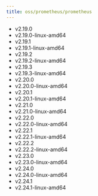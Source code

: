 ```yaml
---
title: oss/prometheus/prometheus
---
```

- v2.19.0
- v2.19.0-linux-amd64
- v2.19.1
- v2.19.1-linux-amd64
- v2.19.2
- v2.19.2-linux-amd64
- v2.19.3
- v2.19.3-linux-amd64
- v2.20.0
- v2.20.0-linux-amd64
- v2.20.1
- v2.20.1-linux-amd64
- v2.21.0
- v2.21.0-linux-amd64
- v2.22.0
- v2.22.0-linux-amd64
- v2.22.1
- v2.22.1-linux-amd64
- v2.22.2
- v2.22.2-linux-amd64
- v2.23.0
- v2.23.0-linux-amd64
- v2.24.0
- v2.24.0-linux-amd64
- v2.24.1
- v2.24.1-linux-amd64

